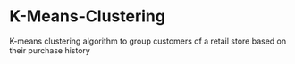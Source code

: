 # K-Means-Clustering
 K-means clustering algorithm to group customers of a retail store based on their purchase history
